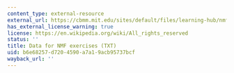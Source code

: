 ```yaml
---
content_type: external-resource
external_url: https://cbmm.mit.edu/sites/default/files/learning-hub/nmfdata.txt
has_external_license_warning: true
license: https://en.wikipedia.org/wiki/All_rights_reserved
status: ''
title: Data for NMF exercises (TXT)
uid: b6e68257-d720-4590-a7a1-9acb95737bcf
wayback_url: ''
---
```

